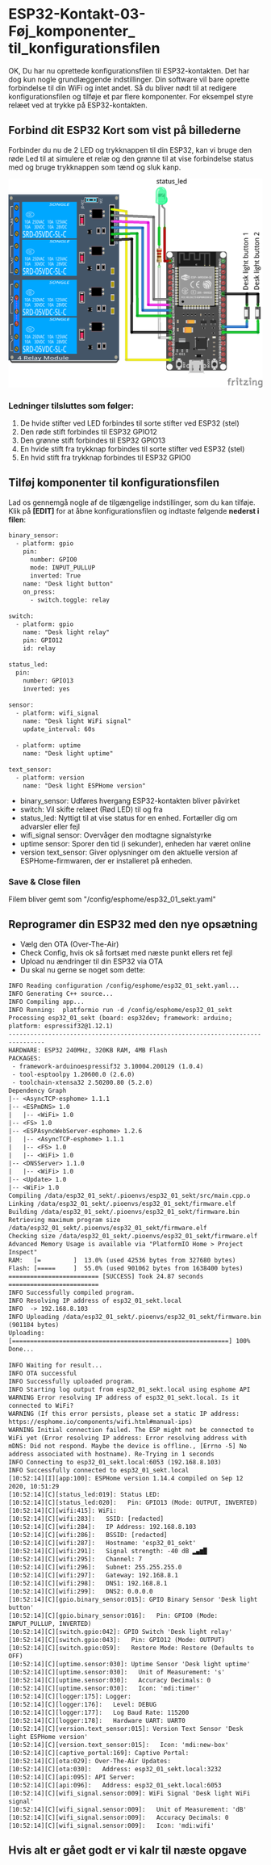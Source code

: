 # ESP32-Kontakt-03-Føj_komponenter_ til_konfigurationsfilen

OK, Du har nu oprettede konfigurationsfilen til ESP32-kontakten. Det har dog kun nogle grundlæggende indstillinger. Din software vil bare oprette forbindelse til din WiFi og intet andet. 
Så du bliver nødt til at redigere konfigurationsfilen og tilføje et par flere komponenter. For eksempel styre relæet ved at trykke på ESP32-kontakten.

## Forbind dit ESP32 Kort som vist på billederne  
Forbinder du nu de 2 LED og trykknappen til din ESP32, kan vi bruge den røde Led til at simulere et relæ og den grønne til at vise forbindelse status med og bruge trykknappen som tænd og sluk kanp.

![ESP32-Kontakt](/Opgaver/ESP32-Kontakt/ESP32-Kontakt_bb.png) 

### Ledninger tilsluttes som følger:
1. De hvide stifter ved LED forbindes til sorte stifter ved ESP32 (stel)
2. Den røde stift forbindes til ESP32 GPIO12 
3. Den grønne stift forbindes til ESP32 GPIO13
4. En hvide stift fra trykknap forbindes til sorte stifter ved ESP32 (stel)
5. En hvid stift fra trykknap forbindes til ESP32 GPIO0

## Tilføj komponenter til konfigurationsfilen
Lad os gennemgå nogle af de tilgængelige indstillinger, som du kan tilføje.  
Klik på **[EDIT]** for at åbne konfigurationsfilen og indtaste følgende **nederst i filen**:
```
binary_sensor:
  - platform: gpio
    pin:
      number: GPIO0
      mode: INPUT_PULLUP
      inverted: True
    name: "Desk light button"
    on_press:
      - switch.toggle: relay

switch:
  - platform: gpio
    name: "Desk light relay"
    pin: GPIO12
    id: relay

status_led:
  pin:
    number: GPIO13
    inverted: yes

sensor:
  - platform: wifi_signal
    name: "Desk light WiFi signal"
    update_interval: 60s

  - platform: uptime
    name: "Desk light uptime"

text_sensor:
  - platform: version
    name: "Desk light ESPHome version"
```
* binary_sensor: Udføres hvergang ESP32-kontakten bliver påvirket 
* switch: Vil skifte relæet (Rød LED) til og fra
* status_led: Nyttigt til at vise status for en enhed. Fortæller dig om advarsler eller fejl
* wifi_signal sensor: Overvåger den modtagne signalstyrke
* uptime sensor: Sporer den tid (i sekunder), enheden har været online
* version text_sensor: Giver oplysninger om den aktuelle version af ESPHome-firmwaren, der er installeret på enheden.

### Save & Close filen  
Filem bliver gemt som "/config/esphome/esp32_01_sekt.yaml"

## Reprogramer din ESP32 med den nye opsætning
* Vælg den OTA (Over-The-Air)
* Check Config, hvis ok så fortsæt med næste punkt ellers ret fejl
* Upload nu ændringer til din ESP32 via OTA
* Du skal nu gerne se noget som dette:
```
INFO Reading configuration /config/esphome/esp32_01_sekt.yaml...
INFO Generating C++ source...
INFO Compiling app...
INFO Running:  platformio run -d /config/esphome/esp32_01_sekt
Processing esp32_01_sekt (board: esp32dev; framework: arduino; platform: espressif32@1.12.1)
--------------------------------------------------------------------------------
HARDWARE: ESP32 240MHz, 320KB RAM, 4MB Flash
PACKAGES: 
 - framework-arduinoespressif32 3.10004.200129 (1.0.4) 
 - tool-esptoolpy 1.20600.0 (2.6.0) 
 - toolchain-xtensa32 2.50200.80 (5.2.0)
Dependency Graph
|-- <AsyncTCP-esphome> 1.1.1
|-- <ESPmDNS> 1.0
|   |-- <WiFi> 1.0
|-- <FS> 1.0
|-- <ESPAsyncWebServer-esphome> 1.2.6
|   |-- <AsyncTCP-esphome> 1.1.1
|   |-- <FS> 1.0
|   |-- <WiFi> 1.0
|-- <DNSServer> 1.1.0
|   |-- <WiFi> 1.0
|-- <Update> 1.0
|-- <WiFi> 1.0
Compiling /data/esp32_01_sekt/.pioenvs/esp32_01_sekt/src/main.cpp.o
Linking /data/esp32_01_sekt/.pioenvs/esp32_01_sekt/firmware.elf
Building /data/esp32_01_sekt/.pioenvs/esp32_01_sekt/firmware.bin
Retrieving maximum program size /data/esp32_01_sekt/.pioenvs/esp32_01_sekt/firmware.elf
Checking size /data/esp32_01_sekt/.pioenvs/esp32_01_sekt/firmware.elf
Advanced Memory Usage is available via "PlatformIO Home > Project Inspect"
RAM:   [=         ]  13.0% (used 42536 bytes from 327680 bytes)
Flash: [=====     ]  55.0% (used 901062 bytes from 1638400 bytes)
========================= [SUCCESS] Took 24.87 seconds =========================
INFO Successfully compiled program.
INFO Resolving IP address of esp32_01_sekt.local
INFO  -> 192.168.8.103
INFO Uploading /data/esp32_01_sekt/.pioenvs/esp32_01_sekt/firmware.bin (901184 bytes)
Uploading: [============================================================] 100% Done...

INFO Waiting for result...
INFO OTA successful
INFO Successfully uploaded program.
INFO Starting log output from esp32_01_sekt.local using esphome API
WARNING Error resolving IP address of esp32_01_sekt.local. Is it connected to WiFi?
WARNING (If this error persists, please set a static IP address: https://esphome.io/components/wifi.html#manual-ips)
WARNING Initial connection failed. The ESP might not be connected to WiFi yet (Error resolving IP address: Error resolving address with mDNS: Did not respond. Maybe the device is offline., [Errno -5] No address associated with hostname). Re-Trying in 1 seconds
INFO Connecting to esp32_01_sekt.local:6053 (192.168.8.103)
INFO Successfully connected to esp32_01_sekt.local
[10:52:14][I][app:100]: ESPHome version 1.14.4 compiled on Sep 12 2020, 10:51:29
[10:52:14][C][status_led:019]: Status LED:
[10:52:14][C][status_led:020]:   Pin: GPIO13 (Mode: OUTPUT, INVERTED)
[10:52:14][C][wifi:415]: WiFi:
[10:52:14][C][wifi:283]:   SSID: [redacted]
[10:52:14][C][wifi:284]:   IP Address: 192.168.8.103
[10:52:14][C][wifi:286]:   BSSID: [redacted]
[10:52:14][C][wifi:287]:   Hostname: 'esp32_01_sekt'
[10:52:14][C][wifi:291]:   Signal strength: -40 dB ▂▄▆█
[10:52:14][C][wifi:295]:   Channel: 7
[10:52:14][C][wifi:296]:   Subnet: 255.255.255.0
[10:52:14][C][wifi:297]:   Gateway: 192.168.8.1
[10:52:14][C][wifi:298]:   DNS1: 192.168.8.1
[10:52:14][C][wifi:299]:   DNS2: 0.0.0.0
[10:52:14][C][gpio.binary_sensor:015]: GPIO Binary Sensor 'Desk light button'
[10:52:14][C][gpio.binary_sensor:016]:   Pin: GPIO0 (Mode: INPUT_PULLUP, INVERTED)
[10:52:14][C][switch.gpio:042]: GPIO Switch 'Desk light relay'
[10:52:14][C][switch.gpio:043]:   Pin: GPIO12 (Mode: OUTPUT)
[10:52:14][C][switch.gpio:059]:   Restore Mode: Restore (Defaults to OFF)
[10:52:14][C][uptime.sensor:030]: Uptime Sensor 'Desk light uptime'
[10:52:14][C][uptime.sensor:030]:   Unit of Measurement: 's'
[10:52:14][C][uptime.sensor:030]:   Accuracy Decimals: 0
[10:52:14][C][uptime.sensor:030]:   Icon: 'mdi:timer'
[10:52:14][C][logger:175]: Logger:
[10:52:14][C][logger:176]:   Level: DEBUG
[10:52:14][C][logger:177]:   Log Baud Rate: 115200
[10:52:14][C][logger:178]:   Hardware UART: UART0
[10:52:14][C][version.text_sensor:015]: Version Text Sensor 'Desk light ESPHome version'
[10:52:14][C][version.text_sensor:015]:   Icon: 'mdi:new-box'
[10:52:14][C][captive_portal:169]: Captive Portal:
[10:52:14][C][ota:029]: Over-The-Air Updates:
[10:52:14][C][ota:030]:   Address: esp32_01_sekt.local:3232
[10:52:14][C][api:095]: API Server:
[10:52:14][C][api:096]:   Address: esp32_01_sekt.local:6053
[10:52:14][C][wifi_signal.sensor:009]: WiFi Signal 'Desk light WiFi signal'
[10:52:14][C][wifi_signal.sensor:009]:   Unit of Measurement: 'dB'
[10:52:14][C][wifi_signal.sensor:009]:   Accuracy Decimals: 0
[10:52:14][C][wifi_signal.sensor:009]:   Icon: 'mdi:wifi'
```
## Hvis alt er gået godt er vi kalr til næste opgave
